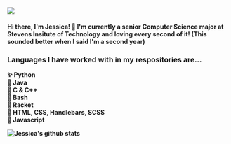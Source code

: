 <img src="https://gyazo.com/14c39728e0a4a9c4aa39c2d0f458f059">
<h4> Hi there, I'm Jessica! 👋 I'm currently a senior Computer Science major at Stevens Insitute of Technology and loving every second of it! (This sounded better when I said I'm a second year) </h4>

<h3> Languages I have worked with in my respositories are... </h3>

<p>
<strong> ✨ Python <br>
🌈 Java <br>
🍂 C & C++ <br>
🌵 Bash <br>
🌻 Racket <br>
🌲 HTML, CSS, Handlebars, SCSS <br>
🍄 Javascript <br><strong>
</p>
  
![Jessica's github stats](https://github-readme-stats.vercel.app/api?username=jnoel01&show_icons=true&theme=solarized-light)






